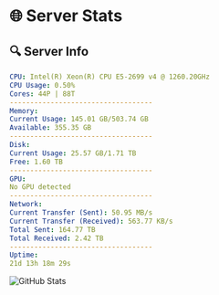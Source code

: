 # 🌐 Server Stats
## 🔍 Server Info
```yaml
CPU: Intel(R) Xeon(R) CPU E5-2699 v4 @ 1260.20GHz
CPU Usage: 0.50%
Cores: 44P | 88T
-----------------------------------
Memory:
Current Usage: 145.01 GB/503.74 GB
Available: 355.35 GB
-----------------------------------
Disk:
Current Usage: 25.57 GB/1.71 TB
Free: 1.60 TB
-----------------------------------
GPU:
No GPU detected
-----------------------------------
Network:
Current Transfer (Sent): 50.95 MB/s
Current Transfer (Received): 563.77 KB/s
Total Sent: 164.77 TB
Total Received: 2.42 TB
-----------------------------------
Uptime:
21d 13h 18m 29s
```
![GitHub Stats](https://img.shields.io/badge/Updated-2025-03-01_12:01:47-blue)